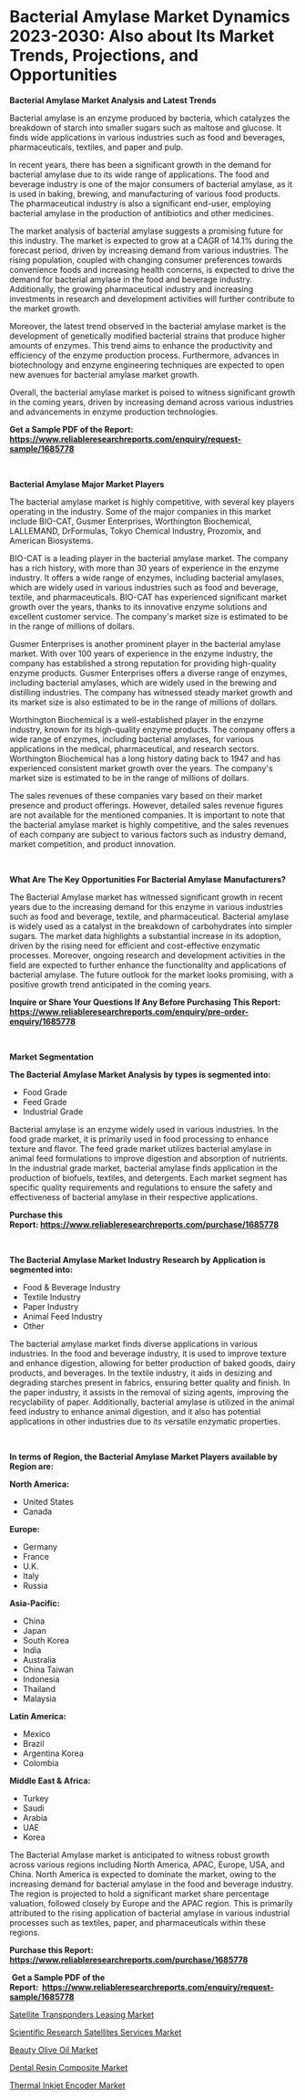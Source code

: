 <p><h1>Bacterial Amylase Market Dynamics 2023-2030: Also about Its Market Trends, Projections, and Opportunities</h1></p><p><strong>Bacterial Amylase Market Analysis and Latest Trends</strong></p>
<p><p>Bacterial amylase is an enzyme produced by bacteria, which catalyzes the breakdown of starch into smaller sugars such as maltose and glucose. It finds wide applications in various industries such as food and beverages, pharmaceuticals, textiles, and paper and pulp.</p><p>In recent years, there has been a significant growth in the demand for bacterial amylase due to its wide range of applications. The food and beverage industry is one of the major consumers of bacterial amylase, as it is used in baking, brewing, and manufacturing of various food products. The pharmaceutical industry is also a significant end-user, employing bacterial amylase in the production of antibiotics and other medicines.</p><p>The market analysis of bacterial amylase suggests a promising future for this industry. The market is expected to grow at a CAGR of 14.1% during the forecast period, driven by increasing demand from various industries. The rising population, coupled with changing consumer preferences towards convenience foods and increasing health concerns, is expected to drive the demand for bacterial amylase in the food and beverage industry. Additionally, the growing pharmaceutical industry and increasing investments in research and development activities will further contribute to the market growth.</p><p>Moreover, the latest trend observed in the bacterial amylase market is the development of genetically modified bacterial strains that produce higher amounts of enzymes. This trend aims to enhance the productivity and efficiency of the enzyme production process. Furthermore, advances in biotechnology and enzyme engineering techniques are expected to open new avenues for bacterial amylase market growth.</p><p>Overall, the bacterial amylase market is poised to witness significant growth in the coming years, driven by increasing demand across various industries and advancements in enzyme production technologies.</p></p>
<p><strong>Get a Sample PDF of the Report:&nbsp; <a href="https://www.reliableresearchreports.com/enquiry/request-sample/1685778">https://www.reliableresearchreports.com/enquiry/request-sample/1685778</a></strong></p>
<p>&nbsp;</p>
<p><strong>Bacterial Amylase Major Market Players</strong></p>
<p><p>The bacterial amylase market is highly competitive, with several key players operating in the industry. Some of the major companies in this market include BIO-CAT, Gusmer Enterprises, Worthington Biochemical, LALLEMAND, DrFormulas, Tokyo Chemical Industry, Prozomix, and American Biosystems.</p><p>BIO-CAT is a leading player in the bacterial amylase market. The company has a rich history, with more than 30 years of experience in the enzyme industry. It offers a wide range of enzymes, including bacterial amylases, which are widely used in various industries such as food and beverage, textile, and pharmaceuticals. BIO-CAT has experienced significant market growth over the years, thanks to its innovative enzyme solutions and excellent customer service. The company's market size is estimated to be in the range of millions of dollars.</p><p>Gusmer Enterprises is another prominent player in the bacterial amylase market. With over 100 years of experience in the enzyme industry, the company has established a strong reputation for providing high-quality enzyme products. Gusmer Enterprises offers a diverse range of enzymes, including bacterial amylases, which are widely used in the brewing and distilling industries. The company has witnessed steady market growth and its market size is also estimated to be in the range of millions of dollars.</p><p>Worthington Biochemical is a well-established player in the enzyme industry, known for its high-quality enzyme products. The company offers a wide range of enzymes, including bacterial amylases, for various applications in the medical, pharmaceutical, and research sectors. Worthington Biochemical has a long history dating back to 1947 and has experienced consistent market growth over the years. The company's market size is estimated to be in the range of millions of dollars.</p><p>The sales revenues of these companies vary based on their market presence and product offerings. However, detailed sales revenue figures are not available for the mentioned companies. It is important to note that the bacterial amylase market is highly competitive, and the sales revenues of each company are subject to various factors such as industry demand, market competition, and product innovation.</p></p>
<p>&nbsp;</p>
<p><strong>What Are The Key Opportunities For Bacterial Amylase Manufacturers?</strong></p>
<p><p>The Bacterial Amylase market has witnessed significant growth in recent years due to the increasing demand for this enzyme in various industries such as food and beverage, textile, and pharmaceutical. Bacterial amylase is widely used as a catalyst in the breakdown of carbohydrates into simpler sugars. The market data highlights a substantial increase in its adoption, driven by the rising need for efficient and cost-effective enzymatic processes. Moreover, ongoing research and development activities in the field are expected to further enhance the functionality and applications of bacterial amylase. The future outlook for the market looks promising, with a positive growth trend anticipated in the coming years.</p></p>
<p><strong>Inquire or Share Your Questions If Any Before Purchasing This Report: <a href="https://www.reliableresearchreports.com/enquiry/pre-order-enquiry/1685778">https://www.reliableresearchreports.com/enquiry/pre-order-enquiry/1685778</a></strong></p>
<p>&nbsp;</p>
<p><strong>Market Segmentation</strong></p>
<p><strong>The Bacterial Amylase Market Analysis by types is segmented into:</strong></p>
<p><ul><li>Food Grade</li><li>Feed Grade</li><li>Industrial Grade</li></ul></p>
<p><p>Bacterial amylase is an enzyme widely used in various industries. In the food grade market, it is primarily used in food processing to enhance texture and flavor. The feed grade market utilizes bacterial amylase in animal feed formulations to improve digestion and absorption of nutrients. In the industrial grade market, bacterial amylase finds application in the production of biofuels, textiles, and detergents. Each market segment has specific quality requirements and regulations to ensure the safety and effectiveness of bacterial amylase in their respective applications.</p></p>
<p><strong>Purchase this Report:&nbsp;<a href="https://www.reliableresearchreports.com/purchase/1685778">https://www.reliableresearchreports.com/purchase/1685778</a></strong></p>
<p>&nbsp;</p>
<p><strong>The Bacterial Amylase Market Industry Research by Application is segmented into:</strong></p>
<p><ul><li>Food & Beverage Industry</li><li>Textile Industry</li><li>Paper Industry</li><li>Animal Feed Industry</li><li>Other</li></ul></p>
<p><p>The bacterial amylase market finds diverse applications in various industries. In the food and beverage industry, it is used to improve texture and enhance digestion, allowing for better production of baked goods, dairy products, and beverages. In the textile industry, it aids in desizing and degrading starches present in fabrics, ensuring better quality and finish. In the paper industry, it assists in the removal of sizing agents, improving the recyclability of paper. Additionally, bacterial amylase is utilized in the animal feed industry to enhance animal digestion, and it also has potential applications in other industries due to its versatile enzymatic properties.</p></p>
<p>&nbsp;</p>
<p><strong>In terms of Region, the Bacterial Amylase Market Players available by Region are:</strong></p>
<p>
    <p> <strong> North America: </strong>
        <ul>
            <li>United States</li>
            <li>Canada</li>
        </ul>
        </p> 
    <p> <strong> Europe: </strong>
        <ul>
            <li>Germany</li>
            <li>France</li>
            <li>U.K.</li>
            <li>Italy</li>
            <li>Russia</li>
        </ul>
        </p> 
    <p> <strong> Asia-Pacific: </strong>
        <ul>
            <li>China</li>
            <li>Japan</li>
            <li>South Korea</li>
            <li>India</li>
            <li>Australia</li>
            <li>China Taiwan</li>
            <li>Indonesia</li>
            <li>Thailand</li>
            <li>Malaysia</li>
        </ul>
        </p> 
    <p> <strong> Latin America: </strong>
        <ul>
            <li>Mexico</li>
            <li>Brazil</li>
            <li>Argentina Korea</li>
            <li>Colombia</li>
        </ul>
        </p> 
    <p> <strong> Middle East & Africa: </strong>
        <ul>
            <li>Turkey</li>
            <li>Saudi</li>
            <li>Arabia</li>
            <li>UAE</li>
            <li>Korea</li>
        </ul>
    </p>
    </p>
<p><p>The Bacterial Amylase market is anticipated to witness robust growth across various regions including North America, APAC, Europe, USA, and China. North America is expected to dominate the market, owing to the increasing demand for bacterial amylase in the food and beverage industry. The region is projected to hold a significant market share percentage valuation, followed closely by Europe and the APAC region. This is primarily attributed to the rising application of bacterial amylase in various industrial processes such as textiles, paper, and pharmaceuticals within these regions.</p></p>
<p><strong>Purchase this Report: <a href="https://www.reliableresearchreports.com/purchase/1685778">https://www.reliableresearchreports.com/purchase/1685778</a></strong></p>
<p>&nbsp;<strong>Get a Sample PDF of the Report:&nbsp;&nbsp;<a href="https://www.reliableresearchreports.com/enquiry/request-sample/1685778">https://www.reliableresearchreports.com/enquiry/request-sample/1685778</a></strong></p>
<p><strong></strong></p>
<p><p><a href="https://www.linkedin.com/pulse/satellite-transponders-leasing-market-size-2023-2030-global/">Satellite Transponders Leasing Market</a></p><p><a href="https://www.linkedin.com/pulse/scientific-research-satellites-services-market-insights/">Scientific Research Satellites Services Market</a></p><p><a href="https://medium.com/@marcoslemke2023/beauty-olive-oil-market-size-growth-forecast-2023-2030-30a379bb08ef">Beauty Olive Oil Market</a></p><p><a href="https://medium.com/@siennaferry2023/dental-resin-composite-market-size-growth-forecast-2023-2030-801fdcf41f54">Dental Resin Composite Market</a></p><p><a href="https://github.com/AKSHATREPORTPRIME/Market-Research-Report-List-1/blob/main/thermal-inkjet-encoder-market.md">Thermal Inkjet Encoder Market</a></p></p>
